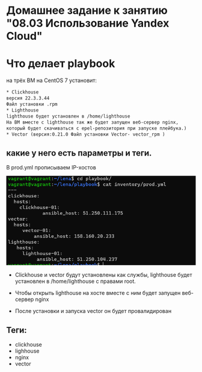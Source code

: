 # Домашнее задание к занятию "08.03 Использование Yandex Cloud"

Что делает playbook
=========
на трёх ВМ на CentOS 7 установит:
```
* Clickhouse
версия 22.3.3.44
Файл установки .rpm
* Lighthouse 
lighthouse будет установлен в /home/lighthouse 
На ВМ вместе с lighthouse так же будет запущен веб-сервер nginx, который будет скачиваться с epel-репозитория при запуске плейбука.)
* Vector (версия:0.21.0 Файл установки Vector- vector_rpm )

```
какие у него есть параметры и теги.
------------
В prod.yml прописываем IP-хостов

![img.png](img.png)

* Clickhouse и vector будут установлены как службы, lighthouse будет установлен в /home/lighthouse с правами root.

* Чтобы открыть lighthouse на хосте вместе с ним будет запущен веб-сервер nginx
* После установки и запуска vector он будет провалидирован

Теги:
------------
- clickhouse
- lighhouse
- nginx
- vector
